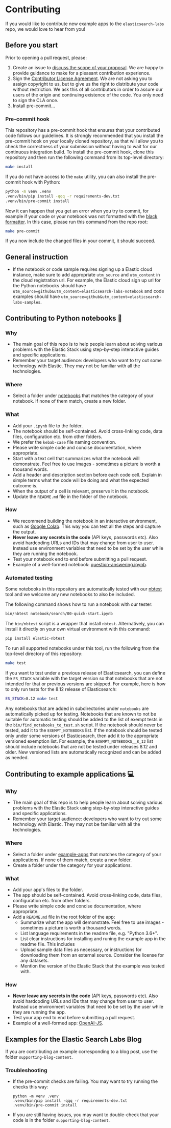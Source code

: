 # Contributing

If you would like to contribute new example apps to the `elasticsearch-labs` repo, we would love to hear from you!

## Before you start

Prior to opening a pull request, please:
1. Create an issue to [discuss the scope of your proposal](https://github.com/elastic/elasticsearch-labs/issues). We are happy to provide guidance to make for a pleasant contribution experience.
2. Sign the [Contributor License Agreement](https://www.elastic.co/contributor-agreement/). We are not asking you to assign copyright to us, but to give us the right to distribute your code without restriction. We ask this of all contributors in order to assure our users of the origin and continuing existence of the code. You only need to sign the CLA once.
3. Install pre-commit...

### Pre-commit hook

This repository has a pre-commit hook that ensures that your contributed code follows our guidelines. It is strongly recommended that you install the pre-commit hook on your locally cloned repository, as that will allow you to check the correctness of your submission without having to wait for our continuous integration build. To install the pre-commit hook, clone this repository and then run the following command from its top-level directory:

```bash
make install
```

If you do not have access to the `make` utility, you can also install the pre-commit hook with Python:

```bash
python -m venv .venv
.venv/bin/pip install -qqq -r requirements-dev.txt
.venv/bin/pre-commit install
```

Now it can happen that you get an error when you try to commit, for example if your code or your notebook was not formatted with the [black formatter](https://github.com/psf/black). In this case, please run this command from the repo root:

```bash
make pre-commit
```

If you now include the changed files in your commit, it should succeed.

## General instruction

- If the notebook or code sample requires signing up a Elastic cloud instance, make sure to add appropriate `utm_source` and `utm_content` in the cloud registration url. For example, the Elastic cloud sign up url for the Python notebooks should have `utm_source=github&utm_content=elasticsearch-labs-notebook` and code examples should have `utm_source=github&utm_content=elasticsearch-labs-samples`.
  
## Contributing to Python notebooks 📒

### Why

* The main goal of this repo is to help people learn about solving various problems with the Elastic Stack using step-by-step interactive guides and specific applications.
* Remember your target audience: developers who want to try out some technology with Elastic. They may not be familiar with all the technologies.

### Where

* Select a folder under [notebooks](../notebooks/README.md) that matches the category of your notebook. If none of them match, create a new folder.

### What

* Add your `.ipynb` file to the folder.
* The notebook should be self-contained. Avoid cross-linking code, data files, configuration etc. from other folders.
* We prefer the `kebab-case` file naming convention.
* Please write simple code and concise documentation, where appropriate.
* Start with a text cell that summarizes what the notebook will demonstrate. Feel free to use images - sometimes a picture is worth a thousand words.
* Add a header and description section before each code cell. Explain in simple terms what the code will be doing and what the expected outcome is.
* When the output of a cell is relevant, preserve it in the notebook.
* Update the `README.md` file in the folder of the notebook.

### How

* We recommend building the notebook in an interactive environment, such as [Google Colab](https://colab.google/). This way you can test all the steps and capture the output.
* **Never leave any secrets in the code** (API keys, passwords etc). Also avoid hardcoding URLs and IDs that may change from user to user. Instead use environment variables that need to be set by the user while they are running the notebook.
* Test your notebook end to end before submitting a pull request.
* Example of a well-formed notebook: [question-answering.ipynb](../notebooks/generative-ai/question-answering.ipynb).

### Automated testing

Some notebooks in this repository are automatically tested with our [nbtest](https://github.com/elastic/nbtest) tool and we welcome any new notebooks to also be included.

The following command shows how to run a notebook with our tester:

```bash
bin/nbtest notebook/search/00-quick-start.ipynb
```

The `bin/nbtest` script is a wrapper that install `nbtest`. Alternatively, you can install it directly on your own virtual environment with this command:

```bash
pip install elastic-nbtest
```

To run all supported notebooks under this tool, run the following from the top-level directory of this repository:

```bash
make test
```

If you want to test under a previous release of Elasticsearch, you can define the `ES_STACK` variable with the target version so that notebooks that are not intended for that or previous versions are skipped. For example, here is how to only run tests for the 8.12 release of Elasticsearch:

```bash
ES_STACK=8.12 make test
```

Any notebooks that are added in subdirectories under `notebooks` are automatically picked up for testing. Notebooks that are known to not be suitable for automatic testing should be added to the list of exempt tests in the `bin/find_notebooks_to_test.sh` script. If the notebook should never be tested, add it to the `EXEMPT_NOTEBOOKS` list. If the notebook should be tested only under some versions of Elasticsearch, then add it to the appropriate versioned exemption list. For example, the `EXEMPT_NOTEBOOKS__8_12` list should include notebooks that are not be tested under releases 8.12 and older. New versioned lists are automatically recognized and can be added as needed.

## Contributing to example applications 💻

### Why

* The main goal of this repo is to help people learn about solving various problems with the Elastic Stack using step-by-step interactive guides and specific applications.
* Remember your target audience: developers who want to try out some technology with Elastic. They may not be familiar with all the technologies.

### Where

* Select a folder under [example-apps](../example-apps/README.md) that matches the category of your applications. If none of them match, create a new folder.
* Create a folder under the category for your applications.

### What

* Add your app's files to the folder.
* The app should be self-contained. Avoid cross-linking code, data files, configuration etc. from other folders.
* Please write simple code and concise documentation, where appropriate.
* Add a `README.md` file in the root folder of the app:
  * Summarize what the app will demonstrate. Feel free to use images - sometimes a picture is worth a thousand words.
  * List language requirements in the readme file, e.g. "Python 3.6+".
  * List clear instructions for installing and runing the example app in the readme file. This includes
  * Upload sample data files as necessary, or instructions for downloading them from an external source. Consider the license for any datasets.
  * Mention the version of the Elastic Stack that the example was tested with.

### How

* **Never leave any secrets in the code** (API keys, passwords etc). Also avoid hardcoding URLs and IDs that may change from user to user. Instead use environment variables that need to be set by the user while they are running the app.
* Test your app end to end before submitting a pull request.
* Example of a well-formed app: [OpenAI-JS](../example-apps/OpenAI-embeddings/OpenAI-JS/README.md).

## Examples for the Elastic Search Labs Blog

If you are contributing an example corresponding to a blog post, use the folder `supporting-blog-content`. 

### Troubleshooting

- If the pre-commit checks are failing. You may want to try running the checks this way:

  ```
  python -m venv .venv
  .venv/bin/pip install -qqq -r requirements-dev.txt
  .venv/bin/pre-commit install
  ```

- If you are still having issues, you may want to double-check that your code is in the folder `supporting-blog-content`. 